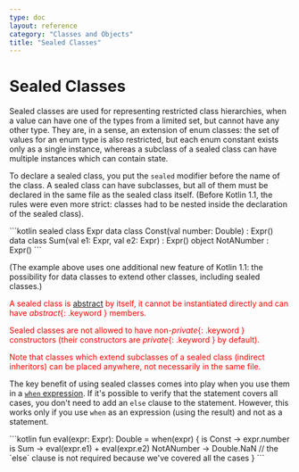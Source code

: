 ```yaml
---
type: doc
layout: reference
category: "Classes and Objects"
title: "Sealed Classes"
---
```


# Sealed Classes

Sealed classes are used for representing restricted class hierarchies, when a value can have one of the types from a
limited set, but cannot have any other type. They are, in a sense, an extension of enum classes: the set of values
for an enum type is also restricted, but each enum constant exists only as a single instance, whereas a subclass
of a sealed class can have multiple instances which can contain state.

To declare a sealed class, you put the `sealed` modifier before the name of the class. A sealed class can have
subclasses, but all of them must be declared in the same file as the sealed class itself. (Before Kotlin 1.1,
the rules were even more strict: classes had to be nested inside the declaration of the sealed class).

<div class="sample" markdown="1" theme="idea" data-highlight-only>
```kotlin
sealed class Expr
data class Const(val number: Double) : Expr()
data class Sum(val e1: Expr, val e2: Expr) : Expr()
object NotANumber : Expr()
```
</div>

(The example above uses one additional new feature of Kotlin 1.1: the possibility for data classes to extend other
classes, including sealed classes.)

<span style="color:red;">A sealed class is [abstract](classes.html#abstract-classes) by itself, it cannot be instantiated directly and can have *abstract*{: .keyword } members.</span>

<span style="color:red;">Sealed classes are not allowed to have non-*private*{: .keyword } constructors (their constructors are *private*{: .keyword } by default).</span>

<span style="color:red;">Note that classes which extend subclasses of a sealed class (indirect inheritors) can be placed anywhere, not necessarily in
the same file.</span>

The key benefit of using sealed classes comes into play when you use them in a [`when` expression](control-flow.html#when-expression). If it's possible
to verify that the statement covers all cases, you don't need to add an `else` clause to the statement. However, this works only if you use `when` as an expression (using the result) and not as a statement.

<div class="sample" markdown="1" theme="idea" data-highlight-only>
```kotlin
fun eval(expr: Expr): Double = when(expr) {
    is Const -> expr.number
    is Sum -> eval(expr.e1) + eval(expr.e2)
    NotANumber -> Double.NaN
    // the `else` clause is not required because we've covered all the cases
}
```
</div>
